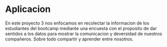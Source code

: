 # Aplicacion

En este proyecto 3 nos enfocamos en recolectar la informacion de los estudiantes del bootcamp mediante una encuesta con el proposito de dar sentidos a los datos para mostrar la comunicacion y deversidad de nuestros compañeros. Sobre todo compartir y aprender entre nosotros.
